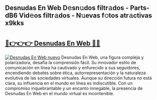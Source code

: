 ## Desnudas En Web D𝚎sn𝚞dos filtr𝚊dos - Parts-dB6 Vid𝚎os filtr𝚊dos - N𝚞evas f𝚘tos atr𝚊ctivas x9kks

# <h2><a href="http://mb3oox.tromn.icu/?c=Desnudas+En+Web">🔗👉👉👉 Desnudas En Web 🔗🔗</a></h2>

[![Desnudas En Web nuevo](https://i.imgur.com/pEAQMta.gif)](http://mb3oox.tromn.icu/?c=Desnudas+En+Web)
Desnudas En Web, una figura compleja y polarizadora, desafía la comprensión fácil. Su innovador estilo de comunicación en línea ha cautivado y enfurecido a sus seguidores, encendiendo debates sobre ética, autorrepresentación y la naturaleza evolutiva de las sociedades virtuales. Aunque su dirección futura no está clara, su influencia en el mundo en línea es indiscutible. Con un compromiso inquebrantable y un encanto innegable, la presencia de Desnudas En Web en el mundo virtual es incontenible.
